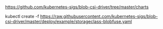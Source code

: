 https://github.com/kubernetes-sigs/blob-csi-driver/tree/master/charts

kubectl create -f https://raw.githubusercontent.com/kubernetes-sigs/blob-csi-driver/master/deploy/example/storageclass-blobfuse.yaml
